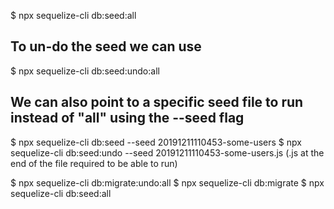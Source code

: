 \$ npx sequelize-cli db:seed:all

## To un-do the seed we can use

\$ npx sequelize-cli db:seed:undo:all

## We can also point to a specific seed file to run instead of "all" using the --seed flag

$ npx sequelize-cli db:seed --seed 20191211110453-some-users
$ npx sequelize-cli db:seed:undo --seed 20191211110453-some-users.js (.js at the end of the file required to be able to run)

$ npx sequelize-cli db:migrate:undo:all
$ npx sequelize-cli db:migrate
\$ npx sequelize-cli db:seed:all
